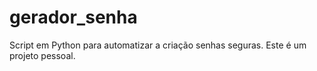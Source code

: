 # gerador_senha
Script em Python para automatizar a criação senhas seguras. Este é um projeto pessoal.
